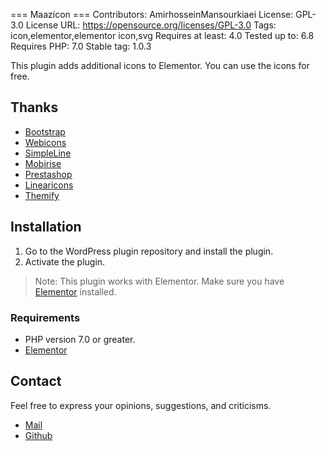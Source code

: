 === Maazicon ===
Contributors: AmirhosseinMansourkiaei
License: GPL-3.0
License URL: https://opensource.org/licenses/GPL-3.0
Tags: icon,elementor,elementor icon,svg
Requires at least: 4.0
Tested up to: 6.8
Requires PHP: 7.0
Stable tag: 1.0.3

This plugin adds additional icons to Elementor. You can use the icons for free.

## Thanks

- [Bootstrap](https://https://github.com/uiwjs/bootstrap-icons)
- [Webicons](https://github.com/amazingSurge/web-icons/)
- [SimpleLine](https://simplelineicons.github.io/)
- [Mobirise](https://mobiriseicons.com/)
- [Prestashop](https://github.com/PrestaShop/prestashop-icon-font)
- [Linearicons](https://linearicons.com)
- [Themify](http://themify.me/themify-icons)

## Installation

1. Go to the WordPress plugin repository and install the plugin.
2. Activate the plugin.

> Note: This plugin works with Elementor. Make sure you have [Elementor](https://wordpress.org/plugins/elementor/) installed.

### Requirements

* PHP version 7.0 or greater.
* [Elementor](https://wordpress.org/plugins/elementor/)

## Contact

Feel free to express your opinions, suggestions, and criticisms.

* [Mail](mailto:amirhossein.m.kiaei@gmail.com)
* [Github](https://github.com/Mansourkia)
